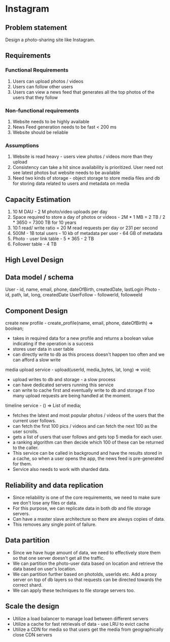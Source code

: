 # Instagram

## Problem statement
Design a photo-sharing site like Instagram.

## Requirements

### Functional Requirements

1. Users can upload photos / videos
2. Users can follow other users
3. Users can view a news feed that generates all the top photos of the users that they follow

### Non-functional requirements

1. Website needs to be highly available
2. News Feed generation needs to be fast < 200 ms
3. Website should be reliable

### Assumptions

1. Website is read heavy - users view photos / videos more than they upload
2. Consistency can take a hit since availability is prioritized. User need not see latest photos but website needs to be available
3. Need two kinds of storage - object storage to store media files and db for storing data related to users and metadata on media

## Capacity Estimation

1. 10 M DAU - 2 M photo/video uploads per day
2. Space required to store a day of photos or videos - 2M * 1 MB = 2 TB / 2 * 3650 = 7300 TB for 10 years
3. 10:1 read/ write ratio = 20 M read requests per day or 231 per second
4. 500M - 1B total users - 10 kb of metadata per user - 64 GB of metadata
5. Photo - user link table - 5 * 365 - 2 TB
6. Follower table - 4 TB

## High Level Design


## Data model / schema

User - id, name, email, phone, dateOfBirth, createdDate, lastLogin
Photo - id, path, lat, long, createdDate
UserFollow - followerId, followeeId

## Component Design

create new profile - create_profile(name, email, phone, dateOfBirth) => boolean;
* takes in required data for a new profile and returns a boolean value indicating if the operation is a success
* stores user data in user table
* can directly write to db as this process doesn't happen too often and we can afford a slow write

media upload service - upload(userId, media_bytes, lat, long) => void;
* upload writes to db and storage - a slow process
* can have dedicated servers running this service
* can write to cache first and eventually write to db and storage if too many upload requests are being handled at the moment.

timeline service - () => List of media;
* fetches the latest and most popular photos / videos of the users that the current user follows.
* can fetch the first 100 pics / videos and can fetch the next 100 as the user scrolls.
* gets a list of users that user follows and gets top 5 media for each user.
* a ranking algorithm can then decide which 100 of these can be returned to the caller.
* This service can be called in background and have the results stored in a cache, so when a user opens the app, the news feed is pre-generated for them.
* Service also needs to work with sharded data. 

## Reliability and data replication

* Since reliability is one of the core requirements, we need to make sure we don't lose any files or data.
* For this purpose, we can replicate data in both db and file storage servers. 
* Can have a master slave architecture so there are always copies of data. 
* This removes any single point of failure.

## Data partition

* Since we have huge amount of data, we need to effectively store them so that one server doesn't get all the traffic. 
* We can partition the photo-user data based on location and retrieve the data based on user's location. 
* We can partition further based on photoIds, userIds etc. Add a proxy server on top of db layers so that requests can be directed towards the correct shard.
* We can apply these techniques to file storage servers too.

## Scale the design

* Utilize a load balancer to manage load between different servers
* Utilize a cache for fast retrievals of data - use LRU to evict cache
* Utilize a CDN for media so that users get the media from geographically close CDN servers
